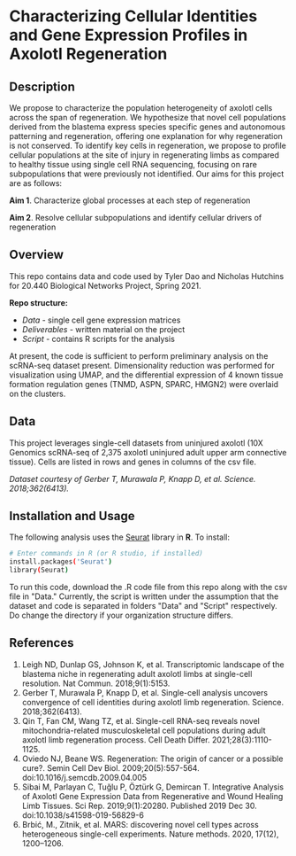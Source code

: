 # Characterizing Cellular Identities and Gene Expression Profiles in Axolotl Regeneration

## Description

We propose to characterize the population heterogeneity of axolotl cells across the span of regeneration. We hypothesize that novel cell populations derived from the blastema express species specific genes and autonomous patterning and regeneration, offering one explanation for why regeneration is not conserved. To identify key cells in regeneration, we propose to profile cellular populations at the site of injury in regenerating limbs as compared to healthy tissue using single cell RNA sequencing, focusing on rare subpopulations that were previously not identified. Our aims for this project are as follows:  

**Aim 1**. Characterize global processes at each step of regeneration

**Aim 2**. Resolve cellular subpopulations and identify cellular drivers of regeneration 


## Overview

This repo contains data and code used by Tyler Dao and Nicholas Hutchins for 20.440 Biological Networks Project, Spring 2021.  

**Repo structure:**  
* *Data* - single cell gene expression matrices
* *Deliverables* - written material on the project
* *Script* - contains R scripts for the analysis

At present, the code is sufficient to perform preliminary analysis on the scRNA-seq dataset present. Dimensionality reduction was performed for visualization using UMAP, and the differential expression of 4 known tissue formation regulation genes (TNMD, ASPN, SPARC, HMGN2) were overlaid on the clusters. 


## Data

This project leverages single-cell datasets from uninjured axolotl (10X Genomics scRNA-seq of 2,375 axolotl uninjured adult upper arm connective tissue). Cells are listed in rows and genes in columns of the csv file. 

*Dataset courtesy of Gerber T, Murawala P, Knapp D, et al.  Science. 2018;362(6413).*



## Installation and Usage

The following analysis uses the [Seurat](https://satijalab.org/seurat/index.html) library in **R**. To install:

```bash
# Enter commands in R (or R studio, if installed)
install.packages('Seurat')
library(Seurat)
```

To run this code, download the .R code file from this repo along with the csv file in "Data." Currently, the script is written under the assumption that the dataset and code is separated in folders "Data" and "Script" respectively. Do change the directory if your organization structure differs.


## References
1. Leigh ND, Dunlap GS, Johnson K, et al. Transcriptomic landscape of the blastema niche in regenerating adult axolotl limbs at single-cell resolution. Nat Commun. 2018;9(1):5153.
2. Gerber T, Murawala P, Knapp D, et al. Single-cell analysis uncovers convergence of cell identities during axolotl limb regeneration. Science. 2018;362(6413).
3. Qin T, Fan CM, Wang TZ, et al. Single-cell RNA-seq reveals novel mitochondria-related musculoskeletal cell populations during adult axolotl limb regeneration process. Cell Death Differ. 2021;28(3):1110-1125.
4. Oviedo NJ, Beane WS. Regeneration: The origin of cancer or a possible cure?. Semin Cell Dev Biol. 2009;20(5):557-564. doi:10.1016/j.semcdb.2009.04.005
5. Sibai M, Parlayan C, Tuğlu P, Öztürk G, Demircan T. Integrative Analysis of Axolotl Gene Expression Data from Regenerative and Wound Healing Limb Tissues. Sci Rep. 2019;9(1):20280. Published 2019 Dec 30. doi:10.1038/s41598-019-56829-6
6. Brbić, M., Zitnik, et al. MARS: discovering novel cell types across heterogeneous single-cell experiments. Nature methods. 2020, 17(12), 1200–1206.
